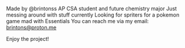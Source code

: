 Made by @brintonss
AP CSA student and future chemistry major
Just messing around with stuff currently
Looking for spriters for a pokemon game mad with Essentials
You can reach me via my email:
brintons@proton.me

Enjoy the project!
